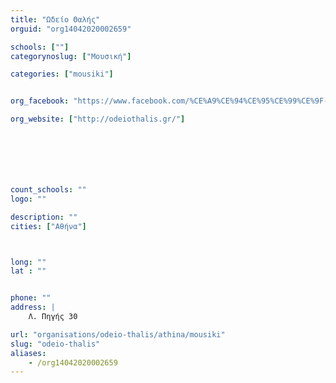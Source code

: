 ```yaml
---
title: "Ωδείο Θαλής"
orguid: "org14042020002659"

schools: [""]
categorynoslug: ["Μουσική"]

categories: ["mousiki"]


org_facebook: "https://www.facebook.com/%CE%A9%CE%94%CE%95%CE%99%CE%9F-%CE%98%CE%91%CE%9B%CE%97%CE%A3-196063673801741/"

org_website: ["http://odeiothalis.gr/"]







count_schools: ""
logo: ""

description: ""
cities: ["Αθήνα"]



long: ""
lat : ""


phone: ""
address: |
    Λ. Πηγής 30

url: "organisations/odeio-thalis/athina/mousiki"
slug: "odeio-thalis"
aliases:
    - /org14042020002659
---
```



